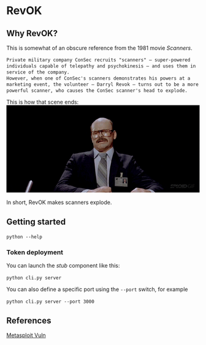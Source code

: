 # RevOK

## Why RevOK?

This is somewhat of an obscure reference from the 1981 movie *Scanners*.

    Private military company ConSec recruits "scanners" – super-powered individuals capable of telepathy and psychokinesis – and uses them in service of the company.
    However, when one of ConSec's scanners demonstrates his powers at a marketing event, the volunteer – Darryl Revok – turns out to be a more powerful scanner, who causes the ConSec scanner's head to explode.

This is how that scene ends:
![scanners](docs/img/scanners.gif)

In short, RevOK makes scanners explode.


## Getting started 

`python --help`

### Token deployment

You can launch the *stub* component like this:

`python cli.py server`

You can also define a specific port using the `--port` switch, for example

`python cli.py server --port 3000`



### 

### 

## References

[Metasploit Vuln](https://avalz.it/)
